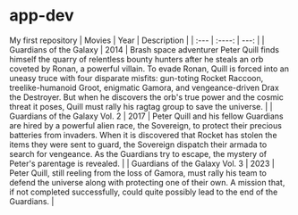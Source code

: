 # app-dev
My first repository
| Movies     | Year | Description    |
| :---        |    :----:   |          ---: |
| Guardians of the Galaxy       |    2014   | Brash space adventurer Peter Quill finds himself the quarry of relentless bounty hunters after he steals an orb coveted by Ronan, a powerful villain. To evade Ronan, Quill is forced into an uneasy truce with four disparate misfits: gun-toting Rocket Raccoon, treelike-humanoid Groot, enigmatic Gamora, and vengeance-driven Drax the Destroyer. But when he discovers the orb's true power and the cosmic threat it poses, Quill must rally his ragtag group to save the universe. |
| Guardians of the Galaxy Vol. 2      | 2017 | Peter Quill and his fellow Guardians are hired by a powerful alien race, the Sovereign, to protect their precious batteries from invaders. When it is discovered that Rocket has stolen the items they were sent to guard, the Sovereign dispatch their armada to search for vengeance. As the Guardians try to escape, the mystery of Peter's parentage is revealed. |
| Guardians of the Galaxy Vol. 3   | 2023       | Peter Quill, still reeling from the loss of Gamora, must rally his team to defend the universe along with protecting one of their own. A mission that, if not completed successfully, could quite possibly lead to the end of the Guardians.   |
